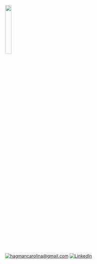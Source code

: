<img src="https://media2.giphy.com/media/BRlx9wqUKIaVa/giphy.gif?cid=ecf05e476rjz4rbfd1nqsiwyuye61e91488ig5239khc5eaa&rid=giphy.gif" width="20%">

[![hagmancarolina@gmail.com](https://img.shields.io/badge/Email-ffc0cb?style=for-the-badge)](mailto:hagmancarolina@gmail.com)
[![LinkedIn](https://img.shields.io/badge/LinkedIn-0077B5?style=for-the-badge&logo=linkedin&logoColor=white)](https://www.linkedin.com/in/carolina-hagman/)

